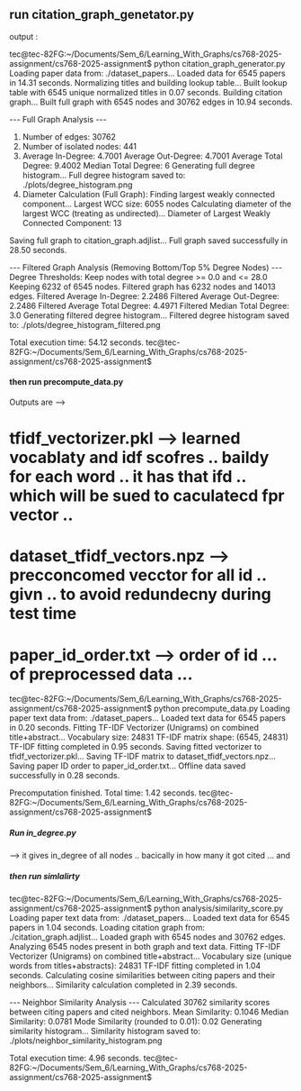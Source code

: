 ## run citation_graph_genetator.py

output : 

tec@tec-82FG:~/Documents/Sem_6/Learning_With_Graphs/cs768-2025-assignment/cs768-2025-assignment$ python citation_graph_generator.py 
Loading paper data from: ./dataset_papers...
Loaded data for 6545 papers in 14.31 seconds.
Normalizing titles and building lookup table...
Built lookup table with 6545 unique normalized titles in 0.07 seconds.
Building citation graph...
Built full graph with 6545 nodes and 30762 edges in 10.94 seconds.

--- Full Graph Analysis ---
1. Number of edges: 30762
2. Number of isolated nodes: 441
3. Average In-Degree: 4.7001
   Average Out-Degree: 4.7001
   Average Total Degree: 9.4002
   Median Total Degree: 6
   Generating full degree histogram...
   Full degree histogram saved to: ./plots/degree_histogram.png
4. Diameter Calculation (Full Graph):
   Finding largest weakly connected component...
   Largest WCC size: 6055 nodes
   Calculating diameter of the largest WCC (treating as undirected)...
   Diameter of Largest Weakly Connected Component: 13

Saving full graph to citation_graph.adjlist...
Full graph saved successfully in 28.50 seconds.

--- Filtered Graph Analysis (Removing Bottom/Top 5% Degree Nodes) ---
   Degree Thresholds: Keep nodes with total degree >= 0.0 and <= 28.0
   Keeping 6232 of 6545 nodes.
   Filtered graph has 6232 nodes and 14013 edges.
   Filtered Average In-Degree: 2.2486
   Filtered Average Out-Degree: 2.2486
   Filtered Average Total Degree: 4.4971
   Filtered Median Total Degree: 3.0
   Generating filtered degree histogram...
   Filtered degree histogram saved to: ./plots/degree_histogram_filtered.png

Total execution time: 54.12 seconds.
tec@tec-82FG:~/Documents/Sem_6/Learning_With_Graphs/cs768-2025-assignment/cs768-2025-assignment$ 




#### then run precompute_data.py

Outputs are -->

# tfidf_vectorizer.pkl --> learned vocablaty and idf scofres .. baildy for each word .. it has that ifd .. which will be sued to caculatecd fpr vector .. 
# dataset_tfidf_vectors.npz  --> precconcomed vecctor for all id .. givn .. to avoid redundecny during test time 
# paper_id_order.txt --> order of id ... of preprocessed data ...

tec@tec-82FG:~/Documents/Sem_6/Learning_With_Graphs/cs768-2025-assignment/cs768-2025-assignment$ python precompute_data.py 
Loading paper text data from: ./dataset_papers...
Loaded text data for 6545 papers in 0.20 seconds.
Fitting TF-IDF Vectorizer (Unigrams) on combined title+abstract...
Vocabulary size: 24831
TF-IDF matrix shape: (6545, 24831)
TF-IDF fitting completed in 0.95 seconds.
Saving fitted vectorizer to tfidf_vectorizer.pkl...
Saving TF-IDF matrix to dataset_tfidf_vectors.npz...
Saving paper ID order to paper_id_order.txt...
Offline data saved successfully in 0.28 seconds.

Precomputation finished. Total time: 1.42 seconds.
tec@tec-82FG:~/Documents/Sem_6/Learning_With_Graphs/cs768-2025-assignment/cs768-2025-assignment$ 





##### Run in_degree.py
--> it gives in_degree of all nodes .. bacically in how many it got cited ... and 




##### then run simlalirty

tec@tec-82FG:~/Documents/Sem_6/Learning_With_Graphs/cs768-2025-assignment/cs768-2025-assignment$ python analysis/similarity_score.py 
Loading paper text data from: ./dataset_papers...
Loaded text data for 6545 papers in 1.04 seconds.
Loading citation graph from: ./citation_graph.adjlist...
Loaded graph with 6545 nodes and 30762 edges.
Analyzing 6545 nodes present in both graph and text data.
Fitting TF-IDF Vectorizer (Unigrams) on combined title+abstract...
Vocabulary size (unique words from titles+abstracts): 24831
TF-IDF fitting completed in 1.04 seconds.
Calculating cosine similarities between citing papers and their neighbors...
Similarity calculation completed in 2.39 seconds.

--- Neighbor Similarity Analysis ---
Calculated 30762 similarity scores between citing papers and cited neighbors.
Mean Similarity: 0.1046
Median Similarity: 0.0781
Mode Similarity (rounded to 0.01): 0.02
Generating similarity histogram...
Similarity histogram saved to: ./plots/neighbor_similarity_histogram.png

Total execution time: 4.96 seconds.
tec@tec-82FG:~/Documents/Sem_6/Learning_With_Graphs/cs768-2025-assignment/cs768-2025-assignment$ 